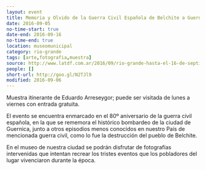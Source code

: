 ```yaml
---
layout: event 
title: Memoria y Olvido de la Guerra Civil Española de Belchite a Guernica
date: 2016-09-05
no-time-start: true
date-end: 2016-09-16
no-time-end: true
location: museomunicipal
category: rio-grande
tags: [arte,fotografia,muestra]
source: http://www.latdf.com.ar/2016/09/rio-grande-hasta-el-16-de-septiembre.html
people: []
short-url: http://goo.gl/N2TJl9
modified: 2016-09-06
---
```



Muestra itinerante de Eduardo Arreseygor; puede ser visitada de lunes a viernes con entrada gratuita.

El evento se encuentra enmarcado en el 80º aniversario de la guerra civil española, en la que se rememora el histórico bombardeo de la ciudad de Guernica, junto a otros episodios menos conocidos en nuestro País de mencionada guerra civil, como lo fue la destrucción del pueblo de Belchite.

En el museo de nuestra ciudad se podrán disfrutar de fotografías intervenidas que intentan recrear los tristes eventos que los pobladores del lugar vivenciaron durante la época.